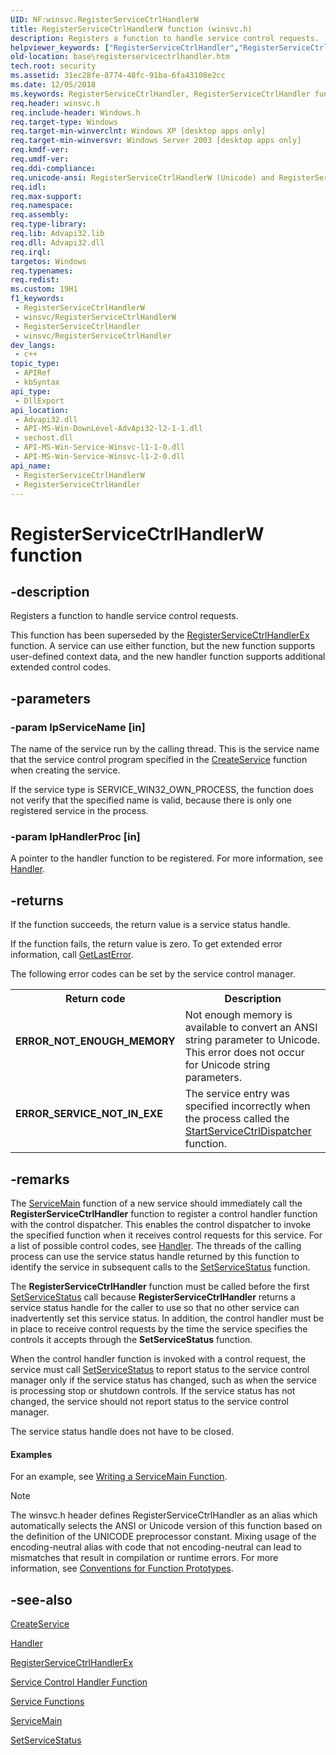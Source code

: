 ```yaml
---
UID: NF:winsvc.RegisterServiceCtrlHandlerW
title: RegisterServiceCtrlHandlerW function (winsvc.h)
description: Registers a function to handle service control requests.
helpviewer_keywords: ["RegisterServiceCtrlHandler","RegisterServiceCtrlHandler function","RegisterServiceCtrlHandlerA","RegisterServiceCtrlHandlerW","_win32_registerservicectrlhandler","base.registerservicectrlhandler","winsvc/RegisterServiceCtrlHandler","winsvc/RegisterServiceCtrlHandlerA","winsvc/RegisterServiceCtrlHandlerW"]
old-location: base\registerservicectrlhandler.htm
tech.root: security
ms.assetid: 31ec28fe-8774-48fc-91ba-6fa43108e2cc
ms.date: 12/05/2018
ms.keywords: RegisterServiceCtrlHandler, RegisterServiceCtrlHandler function, RegisterServiceCtrlHandlerA, RegisterServiceCtrlHandlerW, _win32_registerservicectrlhandler, base.registerservicectrlhandler, winsvc/RegisterServiceCtrlHandler, winsvc/RegisterServiceCtrlHandlerA, winsvc/RegisterServiceCtrlHandlerW
req.header: winsvc.h
req.include-header: Windows.h
req.target-type: Windows
req.target-min-winverclnt: Windows XP [desktop apps only]
req.target-min-winversvr: Windows Server 2003 [desktop apps only]
req.kmdf-ver: 
req.umdf-ver: 
req.ddi-compliance: 
req.unicode-ansi: RegisterServiceCtrlHandlerW (Unicode) and RegisterServiceCtrlHandlerA (ANSI)
req.idl: 
req.max-support: 
req.namespace: 
req.assembly: 
req.type-library: 
req.lib: Advapi32.lib
req.dll: Advapi32.dll
req.irql: 
targetos: Windows
req.typenames: 
req.redist: 
ms.custom: 19H1
f1_keywords:
 - RegisterServiceCtrlHandlerW
 - winsvc/RegisterServiceCtrlHandlerW
 - RegisterServiceCtrlHandler
 - winsvc/RegisterServiceCtrlHandler
dev_langs:
 - c++
topic_type:
 - APIRef
 - kbSyntax
api_type:
 - DllExport
api_location:
 - Advapi32.dll
 - API-MS-Win-DownLevel-AdvApi32-l2-1-1.dll
 - sechost.dll
 - API-MS-Win-Service-Winsvc-l1-1-0.dll
 - API-MS-Win-Service-Winsvc-l1-2-0.dll
api_name:
 - RegisterServiceCtrlHandlerW
 - RegisterServiceCtrlHandler
---
```


# RegisterServiceCtrlHandlerW function


## -description

Registers a function to handle  service control requests.

This function has been superseded by the 
<a href="/windows/desktop/api/winsvc/nf-winsvc-registerservicectrlhandlerexa">RegisterServiceCtrlHandlerEx</a> function. A service can use either function, but the new function supports user-defined context data, and the new handler function supports additional extended control codes.

## -parameters

### -param lpServiceName [in]

The name of the service run by the calling thread. This is the service name that the service control program specified in the 
<a href="/windows/desktop/api/winsvc/nf-winsvc-createservicea">CreateService</a> function when creating the service. 




If the service type is SERVICE_WIN32_OWN_PROCESS, the function does not verify that the specified name is valid, because there is only one registered service in the process.

### -param lpHandlerProc [in]

A pointer to the handler function to be registered. For more information, see 
<a href="/windows/desktop/api/winsvc/nc-winsvc-lphandler_function">Handler</a>.

## -returns

If the function succeeds, the return value is a service status handle.

If the function fails, the return value is zero. To get extended error information, call 
<a href="/windows/desktop/api/errhandlingapi/nf-errhandlingapi-getlasterror">GetLastError</a>.

The following error codes can be set by the service control manager. 

<table>
<tr>
<th>Return code</th>
<th>Description</th>
</tr>
<tr>
<td width="40%">
<dl>
<dt><b>ERROR_NOT_ENOUGH_MEMORY</b></dt>
</dl>
</td>
<td width="60%">
Not enough memory is available to convert an ANSI string parameter to Unicode. This error does not occur for Unicode string parameters.

</td>
</tr>
<tr>
<td width="40%">
<dl>
<dt><b>ERROR_SERVICE_NOT_IN_EXE</b></dt>
</dl>
</td>
<td width="60%">
The service entry was specified incorrectly when the process called the <a href="/windows/desktop/api/winsvc/nf-winsvc-startservicectrldispatchera">StartServiceCtrlDispatcher</a> function.

</td>
</tr>
</table>

## -remarks

The 
<a href="/windows/desktop/api/winsvc/nc-winsvc-lpservice_main_functiona">ServiceMain</a> function of a new service should immediately call the 
<b>RegisterServiceCtrlHandler</b> function to register a control handler function with the control dispatcher. This enables the control dispatcher to invoke the specified function when it receives control requests for this service. For a list of possible control codes, see <a href="/windows/desktop/api/winsvc/nc-winsvc-lphandler_function">Handler</a>. The threads of the calling process can use the service status handle returned by this function to identify the service in subsequent calls to the 
<a href="/windows/desktop/api/winsvc/nf-winsvc-setservicestatus">SetServiceStatus</a> function.

The 
<b>RegisterServiceCtrlHandler</b> function must be called before the first 
<a href="/windows/desktop/api/winsvc/nf-winsvc-setservicestatus">SetServiceStatus</a> call because 
<b>RegisterServiceCtrlHandler</b> returns a service status handle for the caller to use so that no other service can inadvertently set this service status. In addition, the control handler must be in place to receive control requests by the time the service specifies the controls it accepts through the 
<b>SetServiceStatus</b> function.

When the control handler function is invoked with a control request, the service must call 
<a href="/windows/desktop/api/winsvc/nf-winsvc-setservicestatus">SetServiceStatus</a> to report status to the service control manager only if the service status has changed, such as when the service is processing stop or shutdown controls. If the service status has not changed, the service should not report status to the service control manager. 

The service status handle does not have to be closed.


#### Examples

For an example, see 
<a href="/windows/desktop/Services/writing-a-servicemain-function">Writing a ServiceMain Function</a>.

<div class="code"></div>




> [!NOTE]
> The winsvc.h header defines RegisterServiceCtrlHandler as an alias which automatically selects the ANSI or Unicode version of this function based on the definition of the UNICODE preprocessor constant. Mixing usage of the encoding-neutral alias with code that not encoding-neutral can lead to mismatches that result in compilation or runtime errors. For more information, see [Conventions for Function Prototypes](/windows/win32/intl/conventions-for-function-prototypes).

## -see-also

<a href="/windows/desktop/api/winsvc/nf-winsvc-createservicea">CreateService</a>



<a href="/windows/desktop/api/winsvc/nc-winsvc-lphandler_function">Handler</a>



<a href="/windows/desktop/api/winsvc/nf-winsvc-registerservicectrlhandlerexa">RegisterServiceCtrlHandlerEx</a>



<a href="/windows/desktop/Services/service-control-handler-function">Service Control Handler Function</a>



<a href="/windows/desktop/Services/service-functions">Service Functions</a>



<a href="/windows/desktop/api/winsvc/nc-winsvc-lpservice_main_functiona">ServiceMain</a>



<a href="/windows/desktop/api/winsvc/nf-winsvc-setservicestatus">SetServiceStatus</a>

